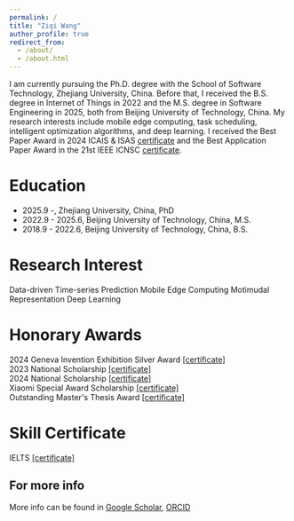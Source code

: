 ```yaml
---
permalink: /
title: "Ziqi Wang"
author_profile: true
redirect_from: 
  - /about/
  - /about.html
---
```



I am currently pursuing the Ph.D. degree with the School of Software Technology, Zhejiang University, China. Before that, I received the B.S. degree in Internet of Things in 2022 and the M.S. degree in Software Engineering in 2025, both from Beijing University of Technology, China. My research interests include mobile edge computing, task scheduling, intelligent optimization algorithms, and deep learning. I received the Best Paper Award in 2024 ICAIS & ISAS [certificate](https://ZiqiWang0312.github.io/bio/files/ISAScer.pdf) and the Best Application Paper Award in the 21st IEEE ICNSC [certificate](https://ZiqiWang0312.github.io/bio/files/ICNSCcer.pdf).

Education
======
* 2025.9 -, Zhejiang University, China, PhD
* 2022.9 - 2025.6, Beijing University of Technology, China, M.S.
* 2018.9 - 2022.6, Beijing University of Technology, China, B.S. 

Research Interest
======
Data-driven Time-series Prediction
Mobile Edge Computing
Motimudal Representation
Deep Learning


Honorary Awards
======
2024 Geneva Invention Exhibition Silver Award
<a href="https://ZiqiWang0312.github.io/bio/files/geneva.pdf" target="_blank">[certificate]</a> <br>
2023 National Scholarship 
<a href="https://ZiqiWang0312.github.io/bio/files/National Scholarship 2023.pdf" target="_blank">[certificate]</a> <br>
2024 National Scholarship 
<a href="https://ZiqiWang0312.github.io/bio/files/National Scholarship 2024.pdf" target="_blank">[certificate]</a> <br>
Xiaomi Special Award Scholarship 
<a href="https://ZiqiWang0312.github.io/bio/files/XiaoMi.pdf" target="_blank">[certificate]</a> <br>
Outstanding Master's Thesis Award
<a href="https://ZiqiWang0312.github.io/bio/files/Outstanding Thesis.pdf" target="_blank">[certificate]</a> <br>

Skill Certificate
======
IELTS 
<a href="https://ZiqiWang0312.github.io/bio/files/IELTS.pdf" target="_blank">[certificate]</a> <br>


For more info
------
More info can be found in [Google Scholar](https://scholar.google.com/citations?hl=en&user=G1mY-BwAAAAJ), [ORCID](https://orcid.org/signin)
